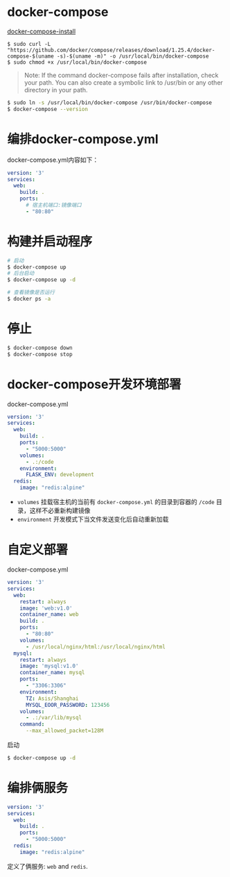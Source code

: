 # docker-compose

[docker-compose-install](https://docs.docker.com/compose/install/)

```
$ sudo curl -L "https://github.com/docker/compose/releases/download/1.25.4/docker-compose-$(uname -s)-$(uname -m)" -o /usr/local/bin/docker-compose
$ sudo chmod +x /usr/local/bin/docker-compose
```

> Note: If the command docker-compose fails after installation, check your path. You can also create a symbolic link to /usr/bin or any other directory in your path.

```bash
$ sudo ln -s /usr/local/bin/docker-compose /usr/bin/docker-compose
$ docker-compose --version
```


# 编排docker-compose.yml

docker-compose.yml内容如下：
```yml
version: '3'
services:
  web:
    build: .
    ports:
      # 宿主机端口:镜像端口
      - "80:80"
```


# 构建并启动程序

```bash
# 启动
$ docker-compose up
# 后台启动
$ docker-compose up -d

# 查看镜像是否运行
$ docker ps -a
```


# 停止

```bash
$ docker-compose down
$ docker-compose stop
```


# docker-compose开发环境部署

docker-compose.yml
```yml
version: '3'
services:
  web:
    build: .
    ports:
      - "5000:5000"
    volumes:
      - .:/code
    environment:
      FLASK_ENV: development
  redis:
    image: "redis:alpine"
```

- `volumes` 挂载宿主机的当前有 `docker-compose.yml` 的目录到容器的 `/code` 目录，这样不必重新构建镜像
- `environment` 开发模式下当文件发送变化后自动重新加载


# 自定义部署

docker-compose.yml
```yml
version: '3'
services:
  web:
    restart: always
    image: 'web:v1.0'
    container_name: web
    build: .
    ports:
      - "80:80"
    volumes:
      - /usr/local/nginx/html:/usr/local/nginx/html
  mysql:
    restart: always
    image: 'mysql:v1.0'
    container_name: mysql
    ports:
      - "3306:3306"
    environment:
      TZ: Asis/Shanghai
      MYSQL_EOOR_PASSWORD: 123456
    volumes:
      - .:/var/lib/mysql
    command:
      --max_allowed_packet=128M
```

启动
```bash
$ docker-compose up -d
```


# 编排俩服务
```yml
version: '3'
services:
  web:
    build: .
    ports:
      - "5000:5000"
  redis:
    image: "redis:alpine"
```
定义了俩服务: `web` and `redis`.
